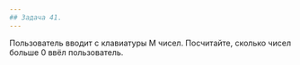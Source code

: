 ```yaml
---
## Задача 41.
---
```

Пользователь вводит с клавиатуры M чисел. Посчитайте, сколько чисел больше 0 ввёл пользователь.
